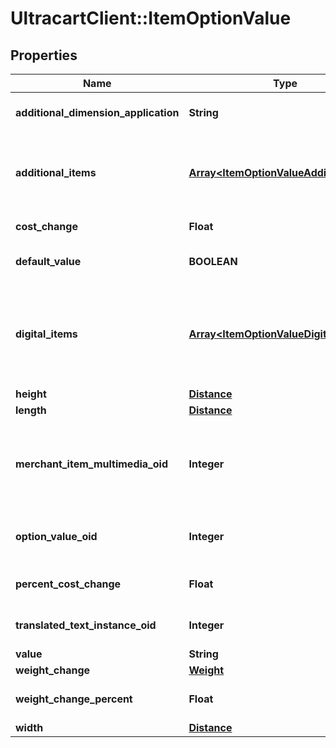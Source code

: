 # UltracartClient::ItemOptionValue

## Properties
Name | Type | Description | Notes
------------ | ------------- | ------------- | -------------
**additional_dimension_application** | **String** | Additional dimensions application | [optional] 
**additional_items** | [**Array&lt;ItemOptionValueAdditionalItem&gt;**](ItemOptionValueAdditionalItem.md) | Additional items to add to the order if this value is selected | [optional] 
**cost_change** | **Float** | Cost change | [optional] 
**default_value** | **BOOLEAN** | True if default value | [optional] 
**digital_items** | [**Array&lt;ItemOptionValueDigitalItem&gt;**](ItemOptionValueDigitalItem.md) | Digital items to allow the customer to download if this option value is selected | [optional] 
**height** | [**Distance**](Distance.md) |  | [optional] 
**length** | [**Distance**](Distance.md) |  | [optional] 
**merchant_item_multimedia_oid** | **Integer** | Multimedia object identifier associated with this option value | [optional] 
**option_value_oid** | **Integer** | Option value object identifier | [optional] 
**percent_cost_change** | **Float** | Percentage cost change | [optional] 
**translated_text_instance_oid** | **Integer** | Translated text instance id | [optional] 
**value** | **String** | Value | [optional] 
**weight_change** | [**Weight**](Weight.md) |  | [optional] 
**weight_change_percent** | **Float** | Percentage weight change | [optional] 
**width** | [**Distance**](Distance.md) |  | [optional] 


